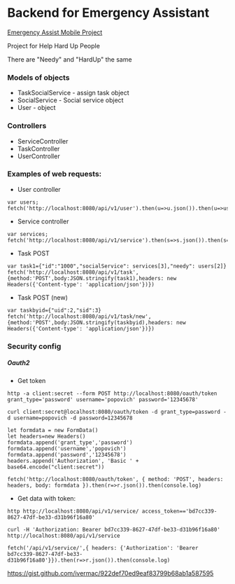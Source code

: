 # Backend for Emergency Assistant

[Emergency Assist Mobile Project](https://github.com/loakdv/EmergencyAssistantRefresh.git)

Project for Help Hard Up People

There are "Needy" and "HardUp" the same

### Models of objects

 - TaskSocialService - assign task object
 - SocialService - Social service object
 - User - object
 
 ### Controllers
 
 - ServiceController
 - TaskController
 - UserController

### Examples of web requests:

 - User controller
```
var users; fetch('http://localhost:8080/api/v1/user').then(u=>u.json()).then(u=>users=u)
```

 - Service controller
 
 ```
 var services; fetch('http://localhost:8080/api/v1/service').then(s=>s.json()).then(s=>services=s)
 ```
 
  - Task POST
```
var task1={"id":"1000","socialService": services[3],"needy": users[2]}
fetch('http://localhost:8080/api/v1/task',{method:'POST',body:JSON.stringify(task1),headers: new Headers({'Content-type': 'application/json'})})
```

  - Task POST (new)
  ````
  var taskbyid={"uid":2,"sid":3}
  fetch('http://localhost:8080/api/v1/task/new',{method:'POST',body:JSON.stringify(taskbyid),headers: new Headers({'Content-type': 'application/json'})})
  ````
  
### Security config

##### Oauth2

  - Get token
  
  ````
  http -a client:secret --form POST http://localhost:8080/oauth/token grant_type='password' username='popovich' password='12345678'
  ````
  
  
  ````
  curl client:secret@localhost:8080/oauth/token -d grant_type=password -d username=popovich -d password=12345678
  ````
  ````
  let formdata = new FormData()
  let headers=new Headers()
  formdata.append('grant_type','password')
  formdata.append('username','popovich')
  formdata.append('password','12345678')
  headers.append('Authorization', 'Basic ' + base64.encode("client:secret"))
  
  fetch('http://localhost:8080/oauth/token', { method: 'POST', headers: headers, body: formdata }).then(r=>r.json()).then(console.log)
  ````
  
  - Get data with token:
  ````
  http http://localhost:8080/api/v1/service/ access_token=='bd7cc339-8627-47df-be33-d31b96f16a80'
  ````
  
  ````
  curl -H 'Authorization: Bearer bd7cc339-8627-47df-be33-d31b96f16a80' http://localhost:8080/api/v1/service
  ````
  
  ````
  fetch('/api/v1/service/',{ headers: {'Authorization': 'Bearer bd7cc339-8627-47df-be33-d31b96f16a80'}}).then(r=>r.json()).then(console.log)
  ````
  
  https://gist.github.com/ivermac/922def70ed9eaf83799b68ab1a587595
  
  
  
  